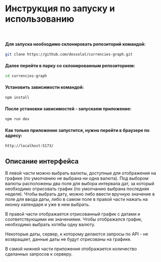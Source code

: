 # Инструкция по запуску и использованию
   
#### Для запуска необходимо склонировать репозиторий командой:

```sh
git clone https://github.com/dessolat/currencies-graph.git
```
#### Далее перейти в парку со склонированным репозиторием:

```sh
cd currencies-graph
```
#### Установить зависимости командой:

```sh
npm install
```
#### После установки зависимостей - запускаем приложение:

```sh
npm run dev
```
#### Как только приложение запустится, нужно перейти в браузере по адресу:

```sh
http://localhost:5173/
```
## Описание интерфейса
В левой части можно выбрать валюты, доступные для отображения на графике (по умолчанию не выбрана ни одна валюта).
Под выбором валюты расположены два поля для выбора интервала дат, за который необходимо отрисовать график (по умолчанию выбрана последняя неделя).
Чтобы выбрать дату, можно либо ввести вручную значение в поле для ввода даты, либо в самом поле в правой части нажать на иконку календаря и уже в нем выбрать.

В правой части отображается отрисованный график с датами и соответствующими им значениями. Чтобы отображался график, необходимо выбрать хотябы одну валюту.

Некоторые даты, сервер, к которому делаются запросы по API - не возвращает, данные даты не будут отрисованы на графике.

В самой нижней части приложения отображается количество сделанных запросов к серверу.